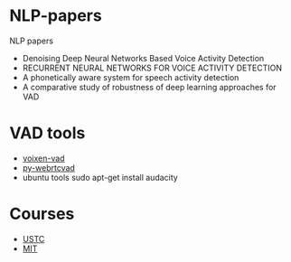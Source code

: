 # NLP-papers
NLP papers

* Denoising Deep Neural Networks Based Voice Activity Detection
* RECURRENT NEURAL NETWORKS FOR VOICE ACTIVITY DETECTION
* A phonetically aware system for speech activity detection
* A comparative study of robustness of deep learning approaches for VAD

# VAD tools

* [voixen-vad](https://github.com/voixen/voixen-vad)
* [py-webrtcvad](https://github.com/wiseman/py-webrtcvad)
* ubuntu tools sudo apt-get install audacity

# Courses
* [USTC](http://staff.ustc.edu.cn/~zhling/Course_SSP/)
* [MIT](https://ocw.mit.edu/courses/electrical-engineering-and-computer-science/6-345-automatic-speech-recognition-spring-2003/lecture-notes/)
